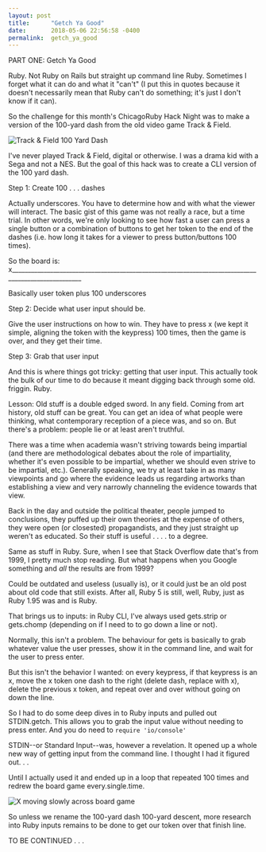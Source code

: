 ```yaml
---
layout: post
title:      "Getch Ya Good"
date:       2018-05-06 22:56:58 -0400
permalink:  getch_ya_good
---
```


PART ONE: Getch Ya Good

Ruby. Not Ruby on Rails but straight up command line Ruby. Sometimes I forget what it can do and what it "can't" (I put this in quotes because it doesn't necessarily mean that Ruby can't do something; it's just I don't know if it can).

So the challenge for this month's ChicagoRuby Hack Night was to make a version of the 100-yard dash from the old video game Track & Field.

![Track & Field 100 Yard Dash](https://i.imgur.com/taFSN3S.png)

I've never played Track & Field, digital or otherwise. I was a drama kid with a Sega and not a NES. But the goal of this hack was to create a CLI version of the 100 yard dash.

Step 1: Create 100  . . . dashes

Actually underscores. You have to determine how and with what the viewer will interact. The basic gist of this game was not really a race, but a time trial. In other words, we're only looking to see how fast a user can press a single button or a combination of buttons to get her token to the end of the dashes (i.e. how long it takes for a viewer to press button/buttons 100 times).

So the board is: x____________________________________________________________________________________________________

Basically user token plus 100 underscores

Step 2: Decide what user input should be.

Give the user instructions on how to win. They have to press x (we kept it simple, aligning the token with the keypress) 100 times, then the game is over, and they get their time.

Step 3: Grab that user input

And this is where things got tricky: getting that user input. This actually took the bulk of our time to do because it meant digging back through some old. friggin. Ruby.

Lesson: Old stuff is a double edged sword. In any field. Coming from art history, old stuff can be great. You can get an idea of what people were thinking, what contemporary reception of a piece was, and so on. But there's a problem: people lie or at least aren't truthful.

There was a time when academia wasn't striving towards being impartial (and there are methodological debates about the role of impartiality, whether it's even possible to be impartial, whether we should even strive to be impartial, etc.). Generally speaking, we try at least take in as many viewpoints and go where the evidence leads us regarding artworks than establishing a view and very narrowly channeling the evidence towards that view.

Back in the day and outside the political theater, people jumped to conclusions, they puffed up their own theories at the expense of others, they were open (or closested) propagandists, and they just straight up weren't as educated. So their stuff is useful . . . . to a degree.

Same as stuff in Ruby. Sure, when I see that Stack Overflow date that's from 1999, I pretty much stop reading. But what happens when you Google something and *all* the results are from 1999?

Could be outdated and useless (usually is), or it could just be an old post about old code that still exists. After all, Ruby 5 is still, well, Ruby, just as Ruby 1.95 was and is Ruby.

That brings us to inputs: in Ruby CLI, I've always used gets.strip or gets.chomp (depending on if I need to to go down a line or not).

Normally, this isn't a problem. The behaviour for gets is basically to grab whatever value the user presses, show it in the command line, and wait for the user to press enter.

But this isn't the behavior I wanted: on every keypress, if that keypress is an x, move the x token one dash to the right (delete dash, replace with x), delete the previous x token, and repeat over and over without going on down the line.

So I had to do some deep dives in to Ruby inputs and pulled out STDIN.getch. This allows you to grab the input value without needing to press enter. And you do need to `require 'io/console'`

STDIN--or Standard Input--was, however a revelation. It opened up a whole new way of getting input from the command line. I thought I had it figured out. . .  

Until I actually used it and ended up in a loop that repeated 100 times and redrew the board game every.single.time.

![X moving slowly across board game](https://i.imgur.com/Qd2yozF.png)

So unless we rename the 100-yard dash 100-yard descent, more research into Ruby inputs remains to be done to get our token over that finish line.

TO BE CONTINUED . . .
